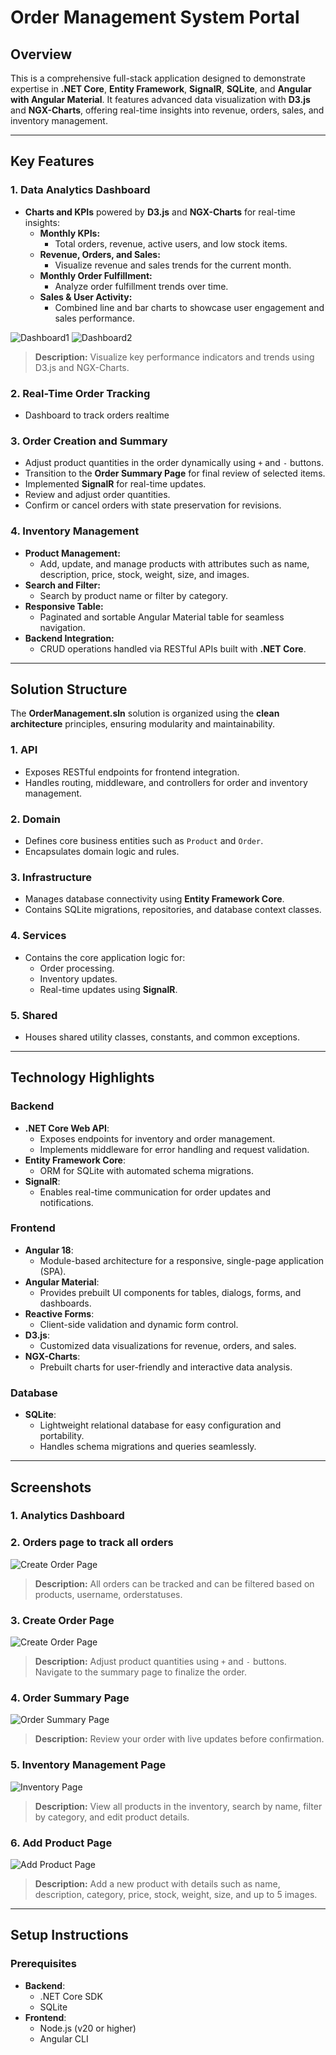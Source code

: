 # **Order Management System Portal**

## **Overview**
This is a comprehensive full-stack application designed to demonstrate expertise in **.NET Core**, **Entity Framework**, **SignalR**, **SQLite**, and **Angular with Angular Material**. It features advanced data visualization with **D3.js** and **NGX-Charts**, offering real-time insights into revenue, orders, sales, and inventory management.

---

## **Key Features**

### **1. Data Analytics Dashboard**
- **Charts and KPIs** powered by **D3.js** and **NGX-Charts** for real-time insights:
  - **Monthly KPIs:**
    - Total orders, revenue, active users, and low stock items.
  - **Revenue, Orders, and Sales:**
    - Visualize revenue and sales trends for the current month.
  - **Monthly Order Fulfillment:**
    - Analyze order fulfillment trends over time.
  - **Sales & User Activity:**
    - Combined line and bar charts to showcase user engagement and sales performance.

![Dashboard1](./screenshots/dashboard-1.png)
![Dashboard2](./screenshots/dashboard-2.png)
> **Description:** Visualize key performance indicators and trends using D3.js and NGX-Charts.

### **2. Real-Time Order Tracking**
- Dashboard to track orders realtime

### **3. Order Creation and Summary**
- Adjust product quantities in the order dynamically using `+` and `-` buttons.
- Transition to the **Order Summary Page** for final review of selected items.
- Implemented **SignalR** for real-time updates.
- Review and adjust order quantities.
- Confirm or cancel orders with state preservation for revisions.

### **4. Inventory Management**
- **Product Management:**
  - Add, update, and manage products with attributes such as name, description, price, stock, weight, size, and images.
- **Search and Filter:**
  - Search by product name or filter by category.
- **Responsive Table:**
  - Paginated and sortable Angular Material table for seamless navigation.
- **Backend Integration:**
  - CRUD operations handled via RESTful APIs built with **.NET Core**.





---

## **Solution Structure**

The **OrderManagement.sln** solution is organized using the **clean architecture** principles, ensuring modularity and maintainability.

### **1. API**
- Exposes RESTful endpoints for frontend integration.
- Handles routing, middleware, and controllers for order and inventory management.

### **2. Domain**
- Defines core business entities such as `Product` and `Order`.
- Encapsulates domain logic and rules.

### **3. Infrastructure**
- Manages database connectivity using **Entity Framework Core**.
- Contains SQLite migrations, repositories, and database context classes.

### **4. Services**
- Contains the core application logic for:
  - Order processing.
  - Inventory updates.
  - Real-time updates using **SignalR**.

### **5. Shared**
- Houses shared utility classes, constants, and common exceptions.

---

## **Technology Highlights**

### **Backend**
- **.NET Core Web API**:
  - Exposes endpoints for inventory and order management.
  - Implements middleware for error handling and request validation.
- **Entity Framework Core**:
  - ORM for SQLite with automated schema migrations.
- **SignalR**:
  - Enables real-time communication for order updates and notifications.

### **Frontend**
- **Angular 18**:
  - Module-based architecture for a responsive, single-page application (SPA).
- **Angular Material**:
  - Provides prebuilt UI components for tables, dialogs, forms, and dashboards.
- **Reactive Forms**:
  - Client-side validation and dynamic form control.
- **D3.js**:
  - Customized data visualizations for revenue, orders, and sales.
- **NGX-Charts**:
  - Prebuilt charts for user-friendly and interactive data analysis.

### **Database**
- **SQLite**:
  - Lightweight relational database for easy configuration and portability.
  - Handles schema migrations and queries seamlessly.

---

## **Screenshots**

### **1. Analytics Dashboard**


### **2. Orders page to track all orders**
![Create Order Page](./screenshots/orders.png)

> **Description:** All orders can be tracked and can be filtered based on products, username, orderstatuses.

### **3. Create Order Page**
![Create Order Page](./screenshots/create-order.png)

> **Description:** Adjust product quantities using `+` and `-` buttons. Navigate to the summary page to finalize the order.

### **4. Order Summary Page**
![Order Summary Page](./screenshots/order-summary.png)

> **Description:** Review your order with live updates before confirmation.

### **5. Inventory Management Page**
![Inventory Page](./screenshots/inventory.png)

> **Description:** View all products in the inventory, search by name, filter by category, and edit product details.

### **6. Add Product Page**
![Add Product Page](./screenshots/add-new-product.png)

> **Description:** Add a new product with details such as name, description, category, price, stock, weight, size, and up to 5 images.

---

## **Setup Instructions**

### Prerequisites
- **Backend**:
  - .NET Core SDK
  - SQLite
- **Frontend**:
  - Node.js (v20 or higher)
  - Angular CLI

